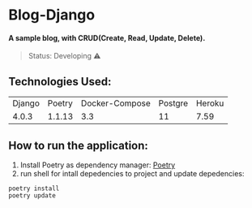 # Blog-Django
#### A sample blog, with CRUD(Create, Read, Update, Delete).


> Status: Developing ⚠️


## Technologies Used:
<table>
  <tr>
    <td>Django</td>
    <td>Poetry</td>
    <td>Docker-Compose</td>
    <td>Postgre</td>
    <td>Heroku</td>

  </tr>
  <tr>
    <td>4.0.3</td>
    <td>1.1.13</td>
    <td> 3.3 </td>
    <td>11</td>
    <td>7.59</td>
  </tr>
</table>

## How to run the application:

1) Install Poetry as dependency manager:
[Poetry](https://python-poetry.org/docs/master#installing-with-the-official-installer)
2) run shell for intall depedencies to project and update depedencies:
``` 
poetry install
poetry update

```
